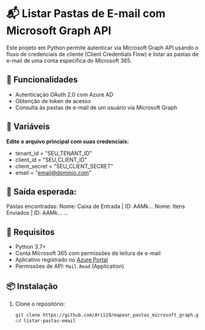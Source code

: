 # 📬 Listar Pastas de E-mail com Microsoft Graph API

Este projeto em Python permite autenticar via Microsoft Graph API usando o fluxo de credenciais de cliente (Client Credentials Flow) e listar as pastas de e-mail de uma conta específica do Microsoft 365.

## 🚀 Funcionalidades

- Autenticação OAuth 2.0 com Azure AD
- Obtenção de token de acesso
- Consulta às pastas de e-mail de um usuário via Microsoft Graph

## 🚀 Variáveis

**Edite o arquivo principal com suas credenciais:**

- tenant_id = "SEU_TENANT_ID"
- client_id = "SEU_CLIENT_ID"
- client_secret = "SEU_CLIENT_SECRET"
- email = "email@dominio.com"

## 🚀 Saída esperada:

Pastas encontradas:
 Nome: Caixa de Entrada | ID: AAMk...
 Nome: Itens Enviados   | ID: AAMk...
 ...

## 🧰 Requisitos

- Python 3.7+
- Conta Microsoft 365 com permissões de leitura de e-mail
- Aplicativo registrado no [Azure Portal](https://portal.azure.com)
- Permissões de API: `Mail.Read` (Application)

## 📦 Instalação

1. Clone o repositório:
   ```bash
   git clone https://github.com/Arii19/mapear_pastas_microsoft_graph.git
   cd listar-pastas-email
